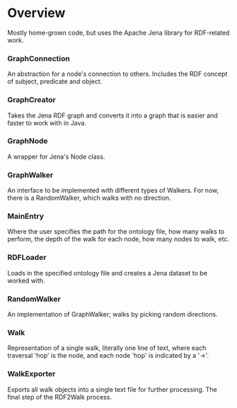 # Overview
Mostly home-grown code, but uses the Apache Jena library for RDF-related work.

### GraphConnection
An abstraction for a node's connection to others. Includes the RDF concept of subject, predicate and object.

### GraphCreator
Takes the Jena RDF graph and converts it into a graph that is easier and faster to work with in Java.

### GraphNode
A wrapper for Jena's Node class.

### GraphWalker
An interface to be implemented with different types of Walkers. For now, there is a RandomWalker, which walks with no
direction.

### MainEntry
Where the user specifies the path for the ontology file, how many walks to perform, the depth of the walk for each node,
how many nodes to walk, etc. 

### RDFLoader
Loads in the specified ontology file and creates a Jena dataset to be worked with.

### RandomWalker
An implementation of GraphWalker; walks by picking random directions.

### Walk
Representation of a single walk, literally one line of text, where each traversal 'hop' is the node, and each node 'hop'
is indicated by a '->'.

### WalkExporter
Exports all walk objects into a single text file for further processing. The final step of the RDF2Walk process.
